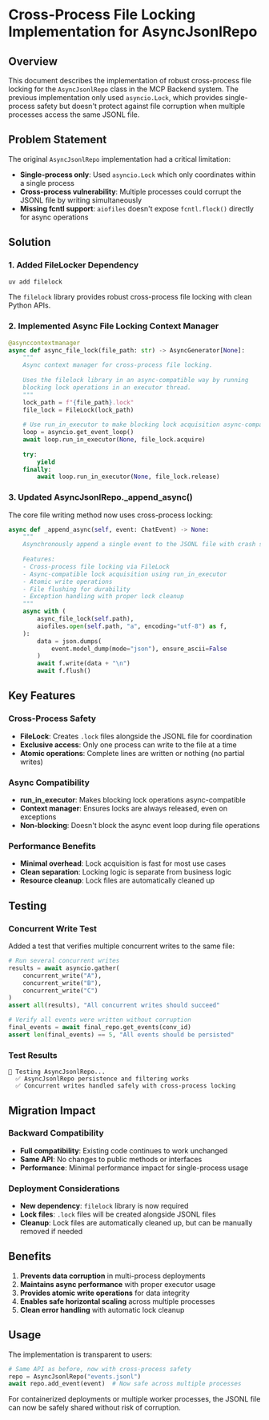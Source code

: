 # Cross-Process File Locking Implementation for AsyncJsonlRepo

## Overview

This document describes the implementation of robust cross-process file locking for the `AsyncJsonlRepo` class in the MCP Backend system. The previous implementation only used `asyncio.Lock`, which provides single-process safety but doesn't protect against file corruption when multiple processes access the same JSONL file.

## Problem Statement

The original `AsyncJsonlRepo` implementation had a critical limitation:

- **Single-process only**: Used `asyncio.Lock` which only coordinates within a single process
- **Cross-process vulnerability**: Multiple processes could corrupt the JSONL file by writing simultaneously
- **Missing fcntl support**: `aiofiles` doesn't expose `fcntl.flock()` directly for async operations

## Solution

### 1. Added FileLocker Dependency

```bash
uv add filelock
```

The `filelock` library provides robust cross-process file locking with clean Python APIs.

### 2. Implemented Async File Locking Context Manager

```python
@asynccontextmanager
async def async_file_lock(file_path: str) -> AsyncGenerator[None]:
    """
    Async context manager for cross-process file locking.
    
    Uses the filelock library in an async-compatible way by running
    blocking lock operations in an executor thread.
    """
    lock_path = f"{file_path}.lock"
    file_lock = FileLock(lock_path)
    
    # Use run_in_executor to make blocking lock acquisition async-compatible
    loop = asyncio.get_event_loop()
    await loop.run_in_executor(None, file_lock.acquire)
    
    try:
        yield
    finally:
        await loop.run_in_executor(None, file_lock.release)
```

### 3. Updated AsyncJsonlRepo._append_async()

The core file writing method now uses cross-process locking:

```python
async def _append_async(self, event: ChatEvent) -> None:
    """
    Asynchronously append a single event to the JSONL file with crash safety.
    
    Features:
    - Cross-process file locking via FileLock
    - Async-compatible lock acquisition using run_in_executor
    - Atomic write operations
    - File flushing for durability
    - Exception handling with proper lock cleanup
    """
    async with (
        async_file_lock(self.path),
        aiofiles.open(self.path, "a", encoding="utf-8") as f,
    ):
        data = json.dumps(
            event.model_dump(mode="json"), ensure_ascii=False
        )
        await f.write(data + "\n")
        await f.flush()
```

## Key Features

### Cross-Process Safety
- **FileLock**: Creates `.lock` files alongside the JSONL file for coordination
- **Exclusive access**: Only one process can write to the file at a time
- **Atomic operations**: Complete lines are written or nothing (no partial writes)

### Async Compatibility
- **run_in_executor**: Makes blocking lock operations async-compatible
- **Context manager**: Ensures locks are always released, even on exceptions
- **Non-blocking**: Doesn't block the async event loop during file operations

### Performance Benefits
- **Minimal overhead**: Lock acquisition is fast for most use cases
- **Clean separation**: Locking logic is separate from business logic
- **Resource cleanup**: Lock files are automatically cleaned up

## Testing

### Concurrent Write Test
Added a test that verifies multiple concurrent writes to the same file:

```python
# Run several concurrent writes
results = await asyncio.gather(
    concurrent_write("A"),
    concurrent_write("B"), 
    concurrent_write("C")
)
assert all(results), "All concurrent writes should succeed"

# Verify all events were written without corruption
final_events = await final_repo.get_events(conv_id)
assert len(final_events) == 5, "All events should be persisted"
```

### Test Results
```
🧪 Testing AsyncJsonlRepo...
  ✅ AsyncJsonlRepo persistence and filtering works
  ✅ Concurrent writes handled safely with cross-process locking
```

## Migration Impact

### Backward Compatibility
- **Full compatibility**: Existing code continues to work unchanged
- **Same API**: No changes to public methods or interfaces
- **Performance**: Minimal performance impact for single-process usage

### Deployment Considerations
- **New dependency**: `filelock` library is now required
- **Lock files**: `.lock` files will be created alongside JSONL files
- **Cleanup**: Lock files are automatically cleaned up, but can be manually removed if needed

## Benefits

1. **Prevents data corruption** in multi-process deployments
2. **Maintains async performance** with proper executor usage
3. **Provides atomic write operations** for data integrity
4. **Enables safe horizontal scaling** across multiple processes
5. **Clean error handling** with automatic lock cleanup

## Usage

The implementation is transparent to users:

```python
# Same API as before, now with cross-process safety
repo = AsyncJsonlRepo("events.jsonl")
await repo.add_event(event)  # Now safe across multiple processes
```

For containerized deployments or multiple worker processes, the JSONL file can now be safely shared without risk of corruption.
